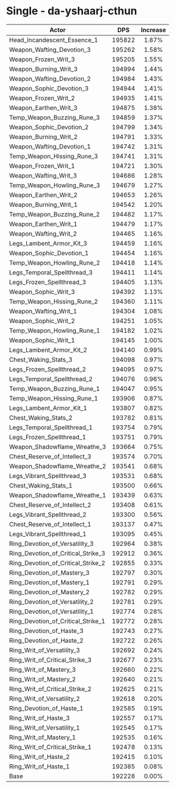 # Single - da-yshaarj-cthun
| Actor | DPS | Increase |
|---|:---:|:---:|
|Head_Incandescent_Essence_1|195822|1.87%|
|Weapon_Wafting_Devotion_3|195262|1.58%|
|Weapon_Frozen_Writ_3|195205|1.55%|
|Weapon_Burning_Writ_3|194994|1.44%|
|Weapon_Wafting_Devotion_2|194984|1.43%|
|Weapon_Sophic_Devotion_3|194944|1.41%|
|Weapon_Frozen_Writ_2|194935|1.41%|
|Weapon_Earthen_Writ_3|194875|1.38%|
|Temp_Weapon_Buzzing_Rune_3|194859|1.37%|
|Weapon_Sophic_Devotion_2|194799|1.34%|
|Weapon_Burning_Writ_2|194791|1.33%|
|Weapon_Wafting_Devotion_1|194742|1.31%|
|Temp_Weapon_Hissing_Rune_3|194741|1.31%|
|Weapon_Frozen_Writ_1|194721|1.30%|
|Weapon_Wafting_Writ_3|194686|1.28%|
|Temp_Weapon_Howling_Rune_3|194679|1.27%|
|Weapon_Earthen_Writ_2|194653|1.26%|
|Weapon_Burning_Writ_1|194542|1.20%|
|Temp_Weapon_Buzzing_Rune_2|194482|1.17%|
|Weapon_Earthen_Writ_1|194479|1.17%|
|Weapon_Wafting_Writ_2|194465|1.16%|
|Legs_Lambent_Armor_Kit_3|194459|1.16%|
|Weapon_Sophic_Devotion_1|194454|1.16%|
|Temp_Weapon_Howling_Rune_2|194418|1.14%|
|Legs_Temporal_Spellthread_3|194411|1.14%|
|Legs_Frozen_Spellthread_3|194405|1.13%|
|Weapon_Sophic_Writ_3|194392|1.13%|
|Temp_Weapon_Hissing_Rune_2|194360|1.11%|
|Weapon_Wafting_Writ_1|194304|1.08%|
|Weapon_Sophic_Writ_2|194251|1.05%|
|Temp_Weapon_Howling_Rune_1|194182|1.02%|
|Weapon_Sophic_Writ_1|194145|1.00%|
|Legs_Lambent_Armor_Kit_2|194140|0.99%|
|Chest_Waking_Stats_3|194098|0.97%|
|Legs_Frozen_Spellthread_2|194095|0.97%|
|Legs_Temporal_Spellthread_2|194076|0.96%|
|Temp_Weapon_Buzzing_Rune_1|194047|0.95%|
|Temp_Weapon_Hissing_Rune_1|193906|0.87%|
|Legs_Lambent_Armor_Kit_1|193807|0.82%|
|Chest_Waking_Stats_2|193782|0.81%|
|Legs_Temporal_Spellthread_1|193754|0.79%|
|Legs_Frozen_Spellthread_1|193751|0.79%|
|Weapon_Shadowflame_Wreathe_3|193664|0.75%|
|Chest_Reserve_of_Intellect_3|193574|0.70%|
|Weapon_Shadowflame_Wreathe_2|193541|0.68%|
|Legs_Vibrant_Spellthread_3|193531|0.68%|
|Chest_Waking_Stats_1|193500|0.66%|
|Weapon_Shadowflame_Wreathe_1|193439|0.63%|
|Chest_Reserve_of_Intellect_2|193408|0.61%|
|Legs_Vibrant_Spellthread_2|193300|0.56%|
|Chest_Reserve_of_Intellect_1|193137|0.47%|
|Legs_Vibrant_Spellthread_1|193095|0.45%|
|Ring_Devotion_of_Versatility_3|192964|0.38%|
|Ring_Devotion_of_Critical_Strike_3|192912|0.36%|
|Ring_Devotion_of_Critical_Strike_2|192855|0.33%|
|Ring_Devotion_of_Mastery_3|192797|0.30%|
|Ring_Devotion_of_Mastery_1|192791|0.29%|
|Ring_Devotion_of_Mastery_2|192782|0.29%|
|Ring_Devotion_of_Versatility_2|192781|0.29%|
|Ring_Devotion_of_Versatility_1|192774|0.28%|
|Ring_Devotion_of_Critical_Strike_1|192772|0.28%|
|Ring_Devotion_of_Haste_3|192743|0.27%|
|Ring_Devotion_of_Haste_2|192722|0.26%|
|Ring_Writ_of_Versatility_3|192692|0.24%|
|Ring_Writ_of_Critical_Strike_3|192677|0.23%|
|Ring_Writ_of_Mastery_3|192660|0.22%|
|Ring_Writ_of_Mastery_2|192640|0.21%|
|Ring_Writ_of_Critical_Strike_2|192625|0.21%|
|Ring_Writ_of_Versatility_2|192618|0.20%|
|Ring_Devotion_of_Haste_1|192585|0.19%|
|Ring_Writ_of_Haste_3|192557|0.17%|
|Ring_Writ_of_Versatility_1|192545|0.17%|
|Ring_Writ_of_Mastery_1|192535|0.16%|
|Ring_Writ_of_Critical_Strike_1|192478|0.13%|
|Ring_Writ_of_Haste_2|192415|0.10%|
|Ring_Writ_of_Haste_1|192385|0.08%|
|Base|192228|0.00%|
